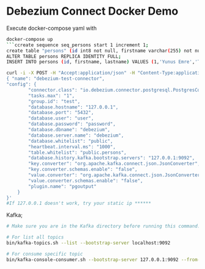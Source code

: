 # Debezium Connect Docker Demo

Execute docker-compose yaml with 

```sh
docker-compose up
```ccreate sequence seq_persons start 1 increment 1;
create table "persons" (id int8 not null, firstname varchar(255) not null, lastname varchar(255) not null, primary key (id));
ALTER TABLE persons REPLICA IDENTITY FULL;
INSERT INTO persons (id, firstname, lastname) VALUES (1,'Yunus Emre','Tosun');
```


```sh
curl -i -X POST -H "Accept:application/json" -H "Content-Type:application/json" 127.0.0.1:8083/connectors/ -d '
{ "name": "debezium-test-connector", 
"config": { 
        "connector.class": "io.debezium.connector.postgresql.PostgresConnector",
        "tasks.max": "1",
        "group.id": "test",
        "database.hostname": "127.0.0.1",
        "database.port": "5432",
        "database.user": "user",
        "database.password": "password",
        "database.dbname": "debezium",
        "database.server.name": "debezium",
        "database.whitelist": "public",
        "heartbeat.interval.ms": "1000",
        "table.whitelist": "public.persons",
        "database.history.kafka.bootstrap.servers": "127.0.0.1:9092",
        "key.converter": "org.apache.kafka.connect.json.JsonConverter",
        "key.converter.schemas.enable": "false",
        "value.converter": "org.apache.kafka.connect.json.JsonConverter",
        "value.converter.schemas.enable": "false",
        "plugin.name": "pgoutput"
	} 
}'
#If 127.0.0.1 doesn't work, try your static ip ******
```

Kafka;

```sh
# Make sure you are in the Kafka directory before running this command.

# For list all topics
bin/kafka-topics.sh --list --bootstrap-server localhost:9092

# For consume specific topic
bin/kafka-console-consumer.sh --bootstrap-server 127.0.0.1:9092 --from-beginning --topic debezium.public.persons | jq
```